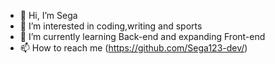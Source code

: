- 👋 Hi, I’m Sega
- 👀 I’m interested in coding,writing and sports
- 🌱 I’m currently learning Back-end and expanding Front-end
- 📫 How to reach me (https://github.com/Sega123-dev/)
  

